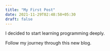```yaml
---
title: "My First Post"
date: 2021-11-29T02:48:58+05:30
draft: false
---
```


I decided to start learning programming deeply.

Follow my journey through this new blog.